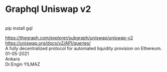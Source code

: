 # Graphql Uniswap v2
<br>
pip install gql
<br>

https://thegraph.com/explorer/subgraph/uniswap/uniswap-v2
<br>
https://uniswap.org/docs/v2/API/queries/
<BR>
  A fully decentralized protocol for automated liquidity provision on Ethereum.
  <br>
01-05-2021
<BR>
Ankara
<BR>
Dr.Engin YILMAZ
<br>
